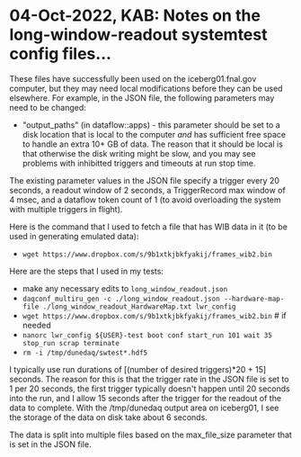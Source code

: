 # 04-Oct-2022, KAB: Notes on the long-window-readout systemtest config files...

These files have successfully been used on the iceberg01.fnal.gov computer, but they may need local modifications before they can be used elsewhere.  For example, in the JSON file, the following parameters may need to be changed:

* "output_paths" (in dataflow::apps) - this parameter should be set to a disk location that is local to the computer *and* has sufficient free space to handle an extra 10+ GB of data. The reason that it should be local is that otherwise the disk writing might be slow, and you may see problems with inhibitted triggers and timeouts at run stop time.

The existing parameter values in the JSON file specify a trigger every 20 seconds, a readout window of 2 seconds, a TriggerRecord max window of 4 msec, and a dataflow token count of 1 (to avoid overloading the system with multiple triggers in flight).

Here is the command that I used to fetch a file that has WIB data in it (to be used in generating emulated data):

* `wget https://www.dropbox.com/s/9b1xtkjbkfyakij/frames_wib2.bin`

Here are the steps that I used in my tests:

* make any necessary edits to `long_window_readout.json`
* `daqconf_multiru_gen -c ./long_window_readout.json --hardware-map-file ./long_window_readout_HardwareMap.txt lwr_config`
* `wget https://www.dropbox.com/s/9b1xtkjbkfyakij/frames_wib2.bin`  # if needed
* `nanorc lwr_config ${USER}-test boot conf start_run 101 wait 35 stop_run scrap terminate`
* `rm -i /tmp/dunedaq/swtest*.hdf5`

I typically use run durations of [(number of desired triggers)*20 + 15] seconds. The reason for this is that the trigger rate in the JSON file is set to 1 per 20 seconds, the first trigger typically doesn't happen until 20 seconds into the run, and I allow 15 seconds after the trigger for the readout of the data to complete.  With the /tmp/dunedaq output area on iceberg01, I see the storage of the data on disk take about 6 seconds.

The data is split into multiple files based on the max_file_size parameter that is set in the JSON file.
